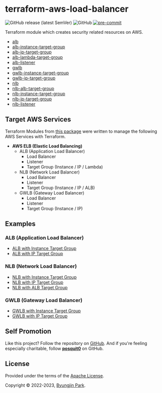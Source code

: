 # terraform-aws-load-balancer

![GitHub release (latest SemVer)](https://img.shields.io/github/v/release/tedilabs/terraform-aws-load-balancer?color=blue&sort=semver&style=flat-square)
![GitHub](https://img.shields.io/github/license/tedilabs/terraform-aws-load-balancer?color=blue&style=flat-square)
[![pre-commit](https://img.shields.io/badge/pre--commit-enabled-brightgreen?logo=pre-commit&logoColor=white&style=flat-square)](https://github.com/pre-commit/pre-commit)

Terraform module which creates security related resources on AWS.

- [alb](./modules/alb)
- [alb-instance-target-group](./modules/alb-instance-target-group)
- [alb-ip-target-group](./modules/alb-ip-target-group)
- [alb-lambda-target-group](./modules/alb-lambda-target-group)
- [alb-listener](./modules/alb-listener)
- [gwlb](./modules/gwlb)
- [gwlb-instance-target-group](./modules/gwlb-instance-target-group)
- [gwlb-ip-target-group](./modules/gwlb-ip-target-group)
- [nlb](./modules/nlb)
- [nlb-alb-target-group](./modules/nlb-alb-target-group)
- [nlb-instance-target-group](./modules/nlb-instance-target-group)
- [nlb-ip-target-group](./modules/nlb-ip-target-group)
- [nlb-listener](./modules/nlb-listener)


## Target AWS Services

Terraform Modules from [this package](https://github.com/tedilabs/terraform-aws-load-balancer) were written to manage the following AWS Services with Terraform.

- **AWS ELB (Elastic Load Balancing)**
  - ALB (Application Load Balancer)
    - Load Balancer
    - Listener
    - Target Group (Instance / IP / Lambda)
  - NLB (Network Load Balancer)
    - Load Balancer
    - Listener
    - Target Group (Instance / IP / ALB)
  - GWLB (Gateway Load Balancer)
    - Load Balancer
    - Listener
    - Target Group (Instance / IP)


## Examples

### ALB (Application Load Balancer)

- [ALB with Instance Target Group](./examples/alb-with-instance-target-group)
- [ALB with IP Target Group](./examples/alb-with-ip-target-group)

### NLB (Network Load Balancer)

- [NLB with Instance Target Group](./examples/nlb-with-instance-target-group)
- [NLB with IP Target Group](./examples/nlb-with-ip-target-group)
- [NLB with ALB Target Group](./examples/nlb-with-alb-target-group)

### GWLB (Gateway Load Balancer)

- [GWLB with Instance Target Group](./examples/gwlb-with-instance-target-group)
- [GWLB with IP Target Group](./examples/gwlb-with-ip-target-group)


## Self Promotion

Like this project? Follow the repository on [GitHub](https://github.com/tedilabs/terraform-aws-load-balancer). And if you're feeling especially charitable, follow **[posquit0](https://github.com/posquit0)** on GitHub.


## License

Provided under the terms of the [Apache License](LICENSE).

Copyright © 2022-2023, [Byungjin Park](https://www.posquit0.com).
